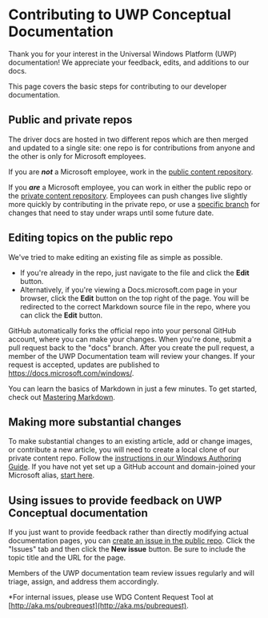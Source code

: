 # Contributing to UWP Conceptual Documentation

Thank you for your interest in the Universal Windows Platform (UWP) documentation! We appreciate your feedback, edits, and additions to our docs.

This page covers the basic steps for contributing to our developer documentation.

## Public and private repos

The driver docs are hosted in two different repos which are then merged and updated to a single site: one repo is for contributions from anyone and the other is only for Microsoft employees.

If you are ***not*** a Microsoft employee, work in the [public content repository](https://github.com/MicrosoftDocs/windows-uwp).

If you ***are*** a Microsoft employee, you can work in either the public repo or the [private content repository](https://cpubwin.visualstudio.com/_git/windows-uwp). Employees can push changes live slightly more quickly by contributing in the private repo, or use a [specific branch](https://review.docs.microsoft.com/en-us/windows-authoring-guide/uwp/conceptual/setup-local-repo-for-large-changes#what-branch-should-i-use-for-my-authoring) for changes that need to stay under wraps until some future date.

## Editing topics on the public repo

We've tried to make editing an existing file as simple as possible. 
- If you're already in the repo, just navigate to the file and click the **Edit** button.  
- Alternatively, if you're viewing a Docs.microsoft.com page in your browser, click the **Edit** button on the top right of the page. You will be redirected to the correct Markdown source file in the repo, where you can click the **Edit** button. 

GitHub automatically forks the official repo into your personal GitHub account, where you can make your changes. When you're done, submit a pull request back to the "docs" branch. After you create the pull request, a member of the UWP Documentation team will review your changes. 
If your request is accepted, updates are published to https://docs.microsoft.com/windows/.

You can learn the basics of Markdown in just a few minutes.  To get started, check out [Mastering Markdown](https://guides.github.com/features/mastering-markdown/).

## Making more substantial changes

To make substantial changes to an existing article, add or change images, or contribute a new article, you will need to create a local clone of our private content repo. Follow the [instructions in our Windows Authoring Guide](https://review.docs.microsoft.com/en-us/windows-authoring-guide/uwp/conceptual/). If you have not yet set up a GitHub account and domain-joined your Microsoft alias, [start here](https://review.docs.microsoft.com/en-us/windows-authoring-guide/github-account).

## Using issues to provide feedback on UWP Conceptual documentation

If you just want to provide feedback rather than directly modifying actual documentation pages, you can [create an issue in the public repo](https://github.com/MicrosoftDocs/windows-uwp/issues). Click the "Issues" tab and then click the **New issue** button. Be sure to include the topic title and the URL for the page.

Members of the UWP documentation team review issues regularly and will triage, assign, and address them accordingly.

*For internal issues, please use WDG Content Request Tool at [http://aka.ms/pubrequest](http://aka.ms/pubrequest). 
